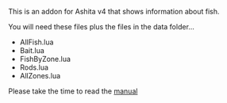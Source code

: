This is an addon for Ashita v4 that shows information about fish.

You will need these files plus the files in the data folder...

- AllFish.lua
- Bait.lua
- FishByZone.lua
- Rods.lua
- AllZones.lua

Please take the time to read the [manual](./Manual/UserGuide.MD)
